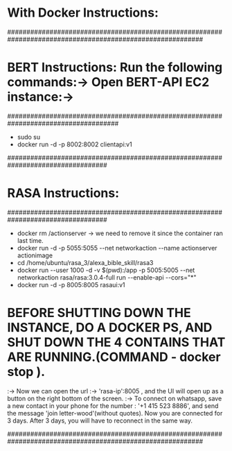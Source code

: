 # With Docker Instructions:
###########################################################################################################

# BERT Instructions: Run the following commands:-> Open BERT-API EC2 instance:->
#####################################################################################
* sudo su  
* docker run -d -p 8002:8002 clientapi:v1

##################################################################################
# RASA Instructions:
##################################################################################

* docker rm /actionserver -> we need to remove it since the container ran last time.
* docker run -d -p 5055:5055 --net networkaction --name actionserver actionimage 
* cd /home/ubuntu/rasa_3/alexa_bible_skill/rasa3
* docker run --user 1000 -d -v $(pwd):/app -p 5005:5005 --net networkaction rasa/rasa:3.0.4-full run --enable-api --cors="*"
* docker run -d -p 8005:8005 rasaui:v1

# BEFORE SHUTTING DOWN THE INSTANCE, DO A DOCKER PS, AND SHUT DOWN THE 4 CONTAINS THAT ARE RUNNING.(COMMAND - docker stop <container-id>).


:-> Now we can open the url :-> 'rasa-ip':8005 , and the UI will open up as a button on the right bottom of the screen.
:-> To connect on whatsapp, save a new contact in your phone for the number : '+1 415 523 8886', and send the message 'join letter-wood'(without quotes). Now you are connected for 3 days. After 3 days, you will have to reconnect in the same way.

###########################################################################################################
